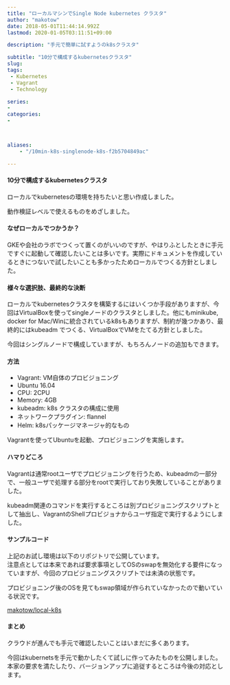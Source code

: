 ```yaml
---
title: "ローカルマシンでSingle Node kubernetes クラスタ"
author: "makotow"
date: 2018-05-01T11:44:14.992Z
lastmod: 2020-01-05T03:11:51+09:00

description: "手元で簡単に試すようのk8sクラスタ"

subtitle: "10分で構成するkubernetesクラスタ"
slug: 
tags:
 - Kubernetes
 - Vagrant
 - Technology

series:
-
categories:
-



aliases:
    - "/10min-k8s-singlenode-k8s-f2b5704849ac"

---
```


#### 10分で構成するkubernetesクラスタ

ローカルでkubernetesの環境を持ちたいと思い作成しました。

動作検証レベルで使えるものをめざしました。

#### なぜローカルでつかうか？

GKEや会社のラボでつくって置くのがいいのですが、やはりふとしたときに手元ですぐに起動して確認したいことは多いです。実際にドキュメントを作成しているときにつないで試したいことも多かったためローカルでつくる方針としました。

#### 様々な選択肢、最終的な決断

ローカルでkubernetesクラスタを構築するにはいくつか手段がありますが、今回はVirtualBoxを使ってsingleノードのクラスタとしました。他にもminikube, docker for Mac/Winに統合されているk8sもありますが、制約が幾つかあり、最終的にはkubeadm でつくる、VirtualBoxでVMをたてる方針としました。

今回はシングルノードで構成していますが、もちろんノードの追加もできます。

#### 方法

*   Vagrant: VM自体のプロビジョニング
*   Ubuntu 16.04
*   CPU: 2CPU
*   Memory: 4GB
*   kubeadm: k8s クラスタの構成に使用
*   ネットワークプラグイン: flannel
*   Helm: k8sパッケージマネージャ的なもの

Vagrantを使ってUbuntuを起動、プロビジョニングを実施します。

#### ハマりどころ

Vagrantは通常rootユーザでプロビジョニングを行うため、kubeadmの一部分で、一般ユーザで処理する部分をrootで実行しており失敗していることがありました。

kubeadm関連のコマンドを実行するところは別プロビジョニングスクリプトとして抽出し、VagrantのShellプロビジョナからユーザ指定で実行するようにしました。

#### サンプルコード

上記のお試し環境は以下のリポジトリで公開しています。  
 注意点としては本来であれば要求事項としてOSのswapを無効化する要件になっていますが、今回のプロビジョニングスクリプトでは未済の状態です。

プロビジョニング後のOSを見てもswap領域が作られていなかったので動いている状況です。

[makotow/local-k8s](https://github.com/makotow/local-k8s)


#### まとめ

クラウドが進んでも手元で確認したいことはいまだに多くあります。

今回はkubernetsを手元で動かしたくて試しに作ってみたものを公開しました。  
 本家の要求を満たしたり、バージョンアップに追従するところは今後の対応とします。
